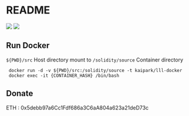 # README

[![](https://images.microbadger.com/badges/image/kaipark/lll-docker.svg)](https://microbadger.com/images/kaipark/lll-docker "LLL Docker Images")
[![](https://images.microbadger.com/badges/version/kaipark/lll-docker.svg)](https://microbadger.com/images/kaipark/lll-docker "LLL Docker Images")

## Run Docker
`${PWD}/src` Host directory mount to `/solidity/source` Container directory
```
 docker run -d -v ${PWD}/src:/solidity/source -t kaipark/lll-docker
 docker exec -it {CONTAINER_HASH} /bin/bash
```

## Donate
ETH : 0x5debb97a6Cc1Fdf686a3C6aA804a623a21deD73c

